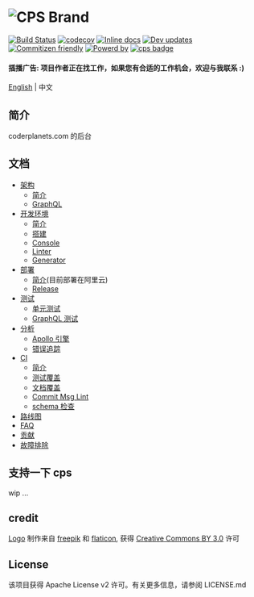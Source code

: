 
![CPS Brand](https://github.com/mydearxym/groupher_server/blob/dev/docs/snapshots/cps_logo_md.png)
=========
[![Build Status](https://travis-ci.org/coderplanets/coderplanets_server.svg?branch=dev)](https://travis-ci.org/coderplanets/coderplanets_server)
[![codecov](https://codecov.io/gh/coderplanets/coderplanets_server/branch/dev/graph/badge.svg)](https://codecov.io/gh/coderplanets/coderplanets_server)
[![Inline docs](http://inch-ci.org/github/coderplanets/coderplanets_server.svg)](http://inch-ci.org/github/coderplanets/coderplanets_server)
[![Dev updates](https://badgen.net/badge/Dependabot/enabled/cyan)](https://dependabot.com/elixir.html)
[![Commitizen friendly](https://img.shields.io/badge/commitizen-friendly-brightgreen.svg)](https://conventionalcommits.org/)
[![Powerd by](https://badgen.now.sh/badge/groupher/powered/a871c1)](https://github.com/groupher-stack)
[![cps badge](https://badgen.net/badge/join%20community/on%20coderplanets/9cb77b)](https://github.com/coderplanets/coderplanets_server)

#### 插播广告: 项目作者正在找工作，如果您有合适的工作机会，欢迎与我联系 :)

[English](https://github.com/coderplanets/coderplanets_server) | 中文


## 简介

coderplanets.com 的后台

## 文档

- [架构](architecture)
  - [简介](docs/architecture/intro.md)
  - [GraphQL](docs/architecture/grqphQL.md)
- [开发环境](development)
  - [简介](docs/development/intro.md)
  - [搭建](docs/development/setup.md)
  - [Console](docs/development/console.md)
  - [Linter](docs/development/linter.md)
  - [Generator](development/generator.md)
- [部署](deployment)
  - [简介](docs/deployment/intro.md)(目前部署在阿里云)
  - [Release](docs/deployment/release.md)
- [测试](testing)
  - [单元测试](docs/testing/unit-testing.md)
  - [GraphQL 测试](docs/testing/graphql-testing.md)
- [分析](analysis)
  - [Apollo 引擎](docs/analysis/apollo-engine.md)
  - [错误追踪](docs/analysis/error-tracking.md)
- [CI](ci)
  - [简介](docs/ci/intro.md)
  - [测试覆盖](docs/ci/test-coverage.md)
  - [文档覆盖](docs/ci/doc-coverage.md)
  - [Commit Msg Lint](docs/ci/commit-msg-lint.md)
  - [schema 检查](docs/ci/schema-check.md)
- [路线图](docs/roadmap.md)
- [FAQ](docs/FAQ.md)
- [贡献](docs/contributing.md)
- [故障排除](docs/troubleshooting.md)

## 支持一下 cps
wip ...

## credit

[Logo](https://www.flaticon.com/free-icon/keyboard_211884#term=keyboard&page=8&position=88) 制作来自
[freepik](https://www.flaticon.com/authors/freepik) 和
[flaticon](https://www.flaticon.com), 获得 [Creative Commons BY 3.0](http://creativecommons.org/licenses/by/3.0) 许可

## License

该项目获得 Apache License v2 许可。有关更多信息，请参阅 LICENSE.md


